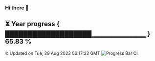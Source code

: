 ### Hi there 👋
⏳ Year progress { ███████████████████▁▁▁▁▁▁▁▁▁▁▁ } 65.83 %
---
⏰ Updated on Tue, 29 Aug 2023 06:17:32 GMT
![Progress Bar CI](https://github.com/liununu/liununu/workflows/Progress%20Bar%20CI/badge.svg)
